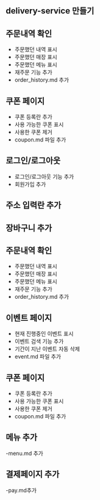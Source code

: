 ## delivery-service 만들기

## 주문내역 확인
- 주문했던 내역 표시
- 주문했던 매장 표시
- 주문했던 메뉴 표시
- 재주문 기능 추가
- order_history.md 추가

## 쿠폰 페이지
- 쿠폰 등록란 추가
- 사용 가능한 쿠폰 표시
- 사용한 쿠폰 제거
- coupon.md 파일 추가


## 로그인/로그아웃
- 로그인/로그아웃 기능 추가
- 회원가입 추가

## 주소 입력란 추가

## 장바구니 추가

## 주문내역 확인
- 주문했던 내역 표시
- 주문했던 매장 표시
- 주문했던 메뉴 표시
- 재주문 기능 추가
- order_history.md 추가

## 이벤트 페이지
- 현재 진행중인 이벤트 표시
- 이벤트 검색 기능 추가
- 기간이 지난 이벤트 자동 삭제
- event.md 파일 추가

## 쿠폰 페이지
- 쿠폰 등록란 추가
- 사용 가능한 쿠폰 표시
- 사용한 쿠폰 제거
- coupon.md 파일 추가

## 메뉴 추가
-menu.md 추가

## 결제페이지 추가
-pay.md추가